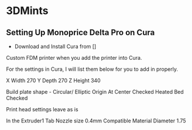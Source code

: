 # 3DMints

## Setting Up Monoprice Delta Pro on Cura 
- Download and Install Cura from []

Custom FDM printer when you add the printer into Cura. 

For the settings in Cura, I will list them below for you to add in properly. 

X Width 270
Y Depth 270
Z Height 340

Build plate shape - Circular/ Elliptic 
Origin At Center Checked 
Heated Bed Checked 

Print head settings leave as is 

In the Extruder1 Tab 
Nozzle size 0.4mm 
Compatible Material Diameter 1.75



